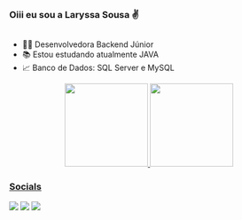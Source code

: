 ### Oiii eu sou a Laryssa Sousa ✌
##

- 👩‍💻 Desenvolvedora Backend Júnior
- 📚 Estou estudando atualmente JAVA
- 📈 Banco de Dados: SQL Server e MySQL

<div align="center">
  <a href="https://github.com/LaryssaM17">
  <img height="150em" src="https://github-readme-stats.vercel.app/api?username=LaryssaM17&show_icons=true&theme=cobalt&include_all_commits=true&count_private=true"/>
  <img height="150em" src="https://github-readme-stats.vercel.app/api/top-langs/?username=LaryssaM17&layout=compact&langs_count=7&theme=cobalt"/>
</div>
 
 ### Socials
<div> 
  <a href="https://www.instagram.com/lary_sousam/" target="_blank"><img src="https://img.shields.io/badge/-Instagram-%23E4405F?style=for-the-badge&logo=instagram&logoColor=white" target="_blank"></a>
  <a href = "mailto:Laryssamoreira0309@gmail.com"><img src="https://img.shields.io/badge/-Gmail-%23333?style=for-the-badge&logo=gmail&logoColor=white" target="_blank"></a>
  <a href="https://www.linkedin.com/in/laryssa-sousa-a171ab215" target="_blank"><img src="https://img.shields.io/badge/-LinkedIn-%230077B5?style=for-the-badge&logo=linkedin&logoColor=white" target="_blank"></a> 
 
 ##

 
</div>
